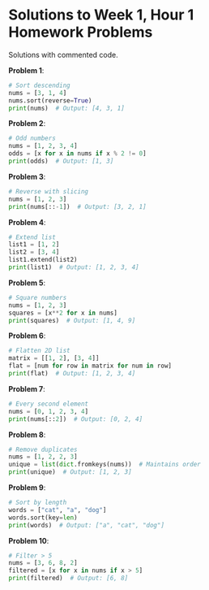 # Solutions to Week 1, Hour 1 Homework Problems

Solutions with commented code.

**Problem 1**:
```python
# Sort descending
nums = [3, 1, 4]
nums.sort(reverse=True)
print(nums)  # Output: [4, 3, 1]
```

**Problem 2**:
```python
# Odd numbers
nums = [1, 2, 3, 4]
odds = [x for x in nums if x % 2 != 0]
print(odds)  # Output: [1, 3]
```

**Problem 3**:
```python
# Reverse with slicing
nums = [1, 2, 3]
print(nums[::-1])  # Output: [3, 2, 1]
```

**Problem 4**:
```python
# Extend list
list1 = [1, 2]
list2 = [3, 4]
list1.extend(list2)
print(list1)  # Output: [1, 2, 3, 4]
```

**Problem 5**:
```python
# Square numbers
nums = [1, 2, 3]
squares = [x**2 for x in nums]
print(squares)  # Output: [1, 4, 9]
```

**Problem 6**:
```python
# Flatten 2D list
matrix = [[1, 2], [3, 4]]
flat = [num for row in matrix for num in row]
print(flat)  # Output: [1, 2, 3, 4]
```

**Problem 7**:
```python
# Every second element
nums = [0, 1, 2, 3, 4]
print(nums[::2])  # Output: [0, 2, 4]
```

**Problem 8**:
```python
# Remove duplicates
nums = [1, 2, 2, 3]
unique = list(dict.fromkeys(nums))  # Maintains order
print(unique)  # Output: [1, 2, 3]
```

**Problem 9**:
```python
# Sort by length
words = ["cat", "a", "dog"]
words.sort(key=len)
print(words)  # Output: ["a", "cat", "dog"]
```

**Problem 10**:
```python
# Filter > 5
nums = [3, 6, 8, 2]
filtered = [x for x in nums if x > 5]
print(filtered)  # Output: [6, 8]
```